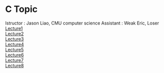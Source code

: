 # C Topic

Istructor : Jason Liao, CMU computer science
Assistant : Weak Eric, Loser
<a href = "https://github.com/eric2003-tj/C_basic_topic/tree/main/Lesson1">Lecture1</a>
<br />
<a href = "https://github.com/eric2003-tj/C_basic_topic/tree/main/Lesson2">Lecture2</a>
<br />
<a href = "https://github.com/eric2003-tj/C_basic_topic/tree/main/Lesson3">Lecture3</a>
<br />
<a href = "https://github.com/eric2003-tj/C_basic_topic/tree/main/Lesson4">Lecture4</a>
<br />
<a href = "https://github.com/eric2003-tj/C_basic_topic/tree/main/Lesson5">Lecture5</a>
<br />
<a href = "https://github.com/eric2003-tj/C_basic_topic/tree/main/Lesson6">Lecture6</a>
<br />
<a href = "https://github.com/eric2003-tj/C_basic_topic/tree/main/Lesson7">Lecture7</a>
<br />
<a href = "https://github.com/eric2003-tj/C_basic_topic/tree/main/Lesson8">Lecture8</a>
